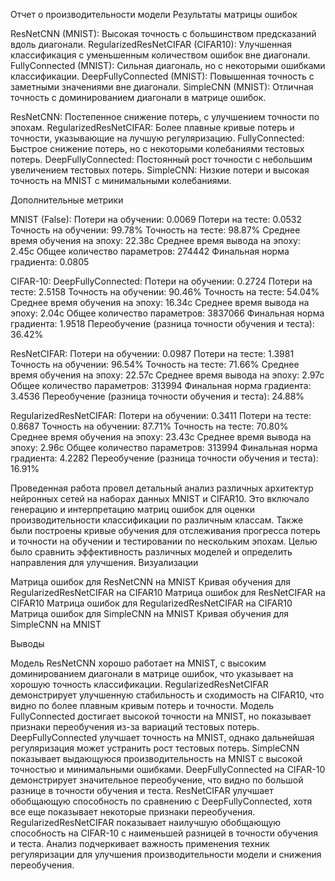 Отчет о производительности модели
Результаты матрицы ошибок

ResNetCNN (MNIST): Высокая точность с большинством предсказаний вдоль диагонали.
RegularizedResNetCIFAR (CIFAR10): Улучшенная классификация с уменьшенным количеством ошибок вне диагонали.
FullyConnected (MNIST): Сильная диагональ, но с некоторыми ошибками классификации.
DeepFullyConnected (MNIST): Повышенная точность с заметными значениями вне диагонали.
SimpleCNN (MNIST): Отличная точность с доминированием диагонали в матрице ошибок.


ResNetCNN: Постепенное снижение потерь, с улучшением точности по эпохам.
RegularizedResNetCIFAR: Более плавные кривые потерь и точности, указывающие на лучшую регуляризацию.
FullyConnected: Быстрое снижение потерь, но с некоторыми колебаниями тестовых потерь.
DeepFullyConnected: Постоянный рост точности с небольшим увеличением тестовых потерь.
SimpleCNN: Низкие потери и высокая точность на MNIST с минимальными колебаниями.

Дополнительные метрики

MNIST (False):
Потери на обучении: 0.0069
Потери на тесте: 0.0532
Точность на обучении: 99.78%
Точность на тесте: 98.87%
Среднее время обучения на эпоху: 22.38с
Среднее время вывода на эпоху: 2.45с
Общее количество параметров: 274442
Финальная норма градиента: 0.0805


CIFAR-10:
DeepFullyConnected:
Потери на обучении: 0.2724
Потери на тесте: 2.5158
Точность на обучении: 90.46%
Точность на тесте: 54.04%
Среднее время обучения на эпоху: 16.34с
Среднее время вывода на эпоху: 2.04с
Общее количество параметров: 3837066
Финальная норма градиента: 1.9518
Переобучение (разница точности обучения и теста): 36.42%


ResNetCIFAR:
Потери на обучении: 0.0987
Потери на тесте: 1.3981
Точность на обучении: 96.54%
Точность на тесте: 71.66%
Среднее время обучения на эпоху: 22.57с
Среднее время вывода на эпоху: 2.97с
Общее количество параметров: 313994
Финальная норма градиента: 3.4536
Переобучение (разница точности обучения и теста): 24.88%


RegularizedResNetCIFAR:
Потери на обучении: 0.3411
Потери на тесте: 0.8687
Точность на обучении: 87.71%
Точность на тесте: 70.80%
Среднее время обучения на эпоху: 23.43с
Среднее время вывода на эпоху: 2.96с
Общее количество параметров: 313994
Финальная норма градиента: 4.2282
Переобучение (разница точности обучения и теста): 16.91%





Проведенная работа
провел детальный анализ различных архитектур нейронных сетей на наборах данных MNIST и CIFAR10. Это включало генерацию и интерпретацию матриц ошибок для оценки производительности классификации по различным классам. Также были построены кривые обучения для отслеживания прогресса потерь и точности на обучении и тестировании по нескольким эпохам. Целью было сравнить эффективность различных моделей и определить направления для улучшения.
Визуализации

Матрица ошибок для ResNetCNN на MNIST
Кривая обучения для RegularizedResNetCIFAR на CIFAR10
Матрица ошибок для ResNetCIFAR на CIFAR10
Матрица ошибок для RegularizedResNetCIFAR на CIFAR10
Матрица ошибок для SimpleCNN на MNIST
Кривая обучения для SimpleCNN на MNIST

Выводы

Модель ResNetCNN хорошо работает на MNIST, с высоким доминированием диагонали в матрице ошибок, что указывает на хорошую точность классификации.
RegularizedResNetCIFAR демонстрирует улучшенную стабильность и сходимость на CIFAR10, что видно по более плавным кривым потерь и точности.
Модель FullyConnected достигает высокой точности на MNIST, но показывает признаки переобучения из-за вариаций тестовых потерь.
DeepFullyConnected улучшает точность на MNIST, однако дальнейшая регуляризация может устранить рост тестовых потерь.
SimpleCNN показывает выдающуюся производительность на MNIST с высокой точностью и минимальными ошибками.
DeepFullyConnected на CIFAR-10 демонстрирует значительное переобучение, что видно по большой разнице в точности обучения и теста.
ResNetCIFAR улучшает обобщающую способность по сравнению с DeepFullyConnected, хотя все еще показывает некоторые признаки переобучения.
RegularizedResNetCIFAR показывает наилучшую обобщающую способность на CIFAR-10 с наименьшей разницей в точности обучения и теста.
Анализ подчеркивает важность применения техник регуляризации для улучшения производительности модели и снижения переобучения.
